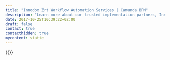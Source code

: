 ```yaml
---
title: "Innodox Zrt Workflow Automation Services | Camunda BPM"
description: "Learn more about our trusted implementation partners, Innodox Zrt. Camunda is the leader for workflow automation & business process management. Get your 30 day trial today. "
date: 2017-10-25T10:39:22+02:00
draft: false
contact: true
contacthidden: true
mycontent: static
---
```

{{<partner-single
company="Innodox Zrt"
type="si"
website="http://innodox.com"
countrycode="hu"
city="Budapest"
description="Document experts, delivering your solution.Innodox is a provider of flexible document solutions, ranging from Enterprise Content Management through Customer Communication to large volume multi-channel output systems based on proprietary FlowLogic platform. Our real-life expertise comes from a track record that is second to none."
siregion="emea"
level="basic"
logo="//images.ctfassets.net/vpidbgnakfvf/22apdr0l682WEqysaU44CM/e9ec1e7e18e1949e50d4a661247f538c/logo.png">}}